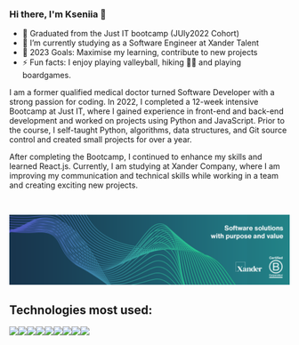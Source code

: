 ### Hi there, I'm Kseniia 👋

- 🌱 Graduated from the Just IT bootcamp (JUly2022 Cohort)
- 🔭 I’m currently studying as a Software Engineer at Xander Talent
- 🥅 2023 Goals: Maximise my learning, contribute to new projects
- ⚡ Fun facts: I enjoy playing valleyball, hiking 🚶‍♀ and playing boardgames.

<!--
**KseniiaEfremova/KseniiaEfremova** is a ✨ _special_ ✨ repository because its `README.md` (this file) appears on your GitHub profile.

Here are some ideas to get you started:

- 🔭 I’m currently working on ...
- 🌱 I’m currently learning ...
- 👯 I’m looking to collaborate on ...
- 🤔 I’m looking for help with ...
- 💬 Ask me about ...
- 📫 How to reach me: ...
- 😄 Pronouns: ...
- ⚡ Fun fact: ...
-->
I am a former qualified medical doctor turned Software Developer with a strong passion for coding. In 2022, I completed a 12-week intensive Bootcamp at Just IT, where I gained experience in front-end and back-end development and worked on projects using Python and JavaScript. Prior to the course, I self-taught Python, algorithms, data structures, and Git source control and created small projects for over a year.

After completing the Bootcamp, I continued to enhance my skills and learned React.js. Currently, I am studying at Xander Company, where I am improving my communication and technical skills while working in a team and creating exciting new projects.

<br>

<img src="https://raw.githubusercontent.com/OliverCadman/OliverCadman/master/assets/images/LinkedIn%20Software%20%26%20Data%20Engineering.png"></img><br>
## Technologies most used:
<img src="https://cdn.jsdelivr.net/gh/devicons/devicon/icons/python/python-original.svg" height=40 /><img src="https://cdn.jsdelivr.net/gh/devicons/devicon/icons/javascript/javascript-original.svg" height=40 /><img src="https://cdn.jsdelivr.net/gh/devicons/devicon/icons/flask/flask-original.svg" height=40 /><img src="https://cdn.jsdelivr.net/gh/devicons/devicon/icons/html5/html5-original.svg" height=40 /><img src="https://cdn.jsdelivr.net/gh/devicons/devicon/icons/css3/css3-original.svg" height=40 /><img src="https://cdn.jsdelivr.net/gh/devicons/devicon/icons/react/react-original.svg" height=40 /><img src="https://cdn.jsdelivr.net/gh/devicons/devicon/icons/sqlite/sqlite-original.svg" height=40 /><img src="https://cdn.jsdelivr.net/gh/devicons/devicon/icons/gitlab/gitlab-original.svg" height=40 /><img src="https://cdn.jsdelivr.net/gh/devicons/devicon/icons/git/git-original.svg" height=40 />
          
                             

